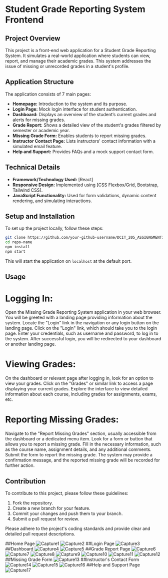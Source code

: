 # Student Grade Reporting System Frontend

## Project Overview

This project is a front-end web application for a Student Grade Reporting System. It simulates a real-world application where students can view, report, and manage their academic grades. This system addresses the issue of missing or unrecorded grades in a student's profile.

## Application Structure

The application consists of 7 main pages:

- **Homepage:** Introduction to the system and its purpose.
- **Login Page:** Mock login interface for student authentication.
- **Dashboard:** Displays an overview of the student’s current grades and alerts for missing grades.
- **Grade Report:** Shows a detailed view of the student's grades filtered by semester or academic year.
- **Missing Grade Form:** Enables students to report missing grades.
- **Instructor Contact Page:** Lists instructors' contact information with a simulated email feature.
- **Help and Support:** Provides FAQs and a mock support contact form.

## Technical Details

- **Framework/Technology Used:** [React]
- **Responsive Design:** Implemented using [CSS Flexbox/Grid, Bootstrap, Tailwind CSS].
- **JavaScript Functionality:** Used for form validations, dynamic content rendering, and simulating interactions.

## Setup and Installation

To set up the project locally, follow these steps:

```bash
git clone https://github.com/your-github-username/DCIT_205_ASSIGNGMENT1.git
cd repo-name
npm install
npm start
```

This will start the application on `localhost` at the default port.

## Usage
# Logging In:
Open the Missing Grade Reporting System application in your web browser.
You will be greeted with a landing page providing information about the system.
Locate the "Login" link in the navigation or any login button on the landing page.
Click on the "Login" link, which should take you to the login page.
Enter your credentials, such as username and password, to log in to the system.
After successful login, you will be redirected to your dashboard or another landing page.

# Viewing Grades:
On the dashboard or relevant page after logging in, look for an option to view your grades.
Click on the "Grades" or similar link to access a page displaying your current grades.
Explore the interface to view detailed information about each course, including grades for assignments, exams, etc.

# Reporting Missing Grades:
Navigate to the "Report Missing Grades" section, usually accessible from the dashboard or a dedicated menu item.
Look for a form or button that allows you to report a missing grade.
Fill in the necessary information, such as the course name, assignment details, and any additional comments.
Submit the form to report the missing grade.
The system may provide a confirmation message, and the reported missing grade will be recorded for further action.

## Contribution

To contribute to this project, please follow these guidelines:

1. Fork the repository.
2. Create a new branch for your feature.
3. Commit your changes and push them to your branch.
4. Submit a pull request for review.

Please adhere to the project's coding standards and provide clear and detailed pull request descriptions.

##Home Page
![Capture1](https://github.com/LouisaEco/Frontend-Grading-Assignment/assets/147488916/697ba703-58ad-4456-b86f-ede853dc8d7a)
![Capture2](https://github.com/LouisaEco/Frontend-Grading-Assignment/assets/147488916/0e2fadb2-0679-4f75-b19e-0e19a7b5a6df)
##Login Page
![Capture3](https://github.com/LouisaEco/Frontend-Grading-Assignment/assets/147488916/73c998ad-6ad5-44ee-a167-3cee8ff15873)
##Dashboard
![Capture4](https://github.com/LouisaEco/Frontend-Grading-Assignment/assets/147488916/5bfe0465-da0b-4e0b-a10b-1ec5bc69c7f4)
![Capture5](https://github.com/LouisaEco/Frontend-Grading-Assignment/assets/147488916/3643923b-34d2-47dd-ab5f-5be58a10d3fc)
##Grade Report Page
![Capture6](https://github.com/LouisaEco/Frontend-Grading-Assignment/assets/147488916/255b8755-2328-43ee-b920-957e0931f6c1)
![Capture7](https://github.com/LouisaEco/Frontend-Grading-Assignment/assets/147488916/e5be0d4d-7f90-4299-ae7f-3fcdf254595d)
![Capture8](https://github.com/LouisaEco/Frontend-Grading-Assignment/assets/147488916/002eb0f4-d932-456c-ad19-3ce6aad7d256)
![Capture9](https://github.com/LouisaEco/Frontend-Grading-Assignment/assets/147488916/163f77eb-6ee2-4a32-bb88-b2ddf3fa1a67)
![Capture10](https://github.com/LouisaEco/Frontend-Grading-Assignment/assets/147488916/822e363c-89c1-47b8-805c-2a9b8b1040bd)
![Capture11](https://github.com/LouisaEco/Frontend-Grading-Assignment/assets/147488916/013d1321-77cb-4126-b343-bf64b2e7d510)
![Capture12](https://github.com/LouisaEco/Frontend-Grading-Assignment/assets/147488916/74241898-c56d-443b-93a4-7c836beb31ee)
##Missing Grade Form
![Capture13](https://github.com/LouisaEco/Frontend-Grading-Assignment/assets/147488916/57dc3a54-eb2a-452c-ae43-d34ea657b527)
##Instructor's Contact Form
![Capture14](https://github.com/LouisaEco/Frontend-Grading-Assignment/assets/147488916/e96dfcae-0a7e-40ea-8a36-d18c1ae8e2d5)
![Capture15](https://github.com/LouisaEco/Frontend-Grading-Assignment/assets/147488916/789789f2-bafe-4600-ba29-8f9d49d080ea)
![Capture16](https://github.com/LouisaEco/Frontend-Grading-Assignment/assets/147488916/90c9ad4a-ef30-4f21-9b53-3db8d042d413)
##Help and Support Page
![Capture17](https://github.com/LouisaEco/Frontend-Grading-Assignment/assets/147488916/bdac749c-e0b0-414c-adf4-b9f8beca49ee)

